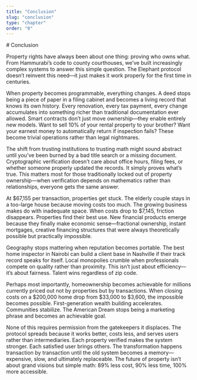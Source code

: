 ```yaml
---
title: "Conclusion"
slug: "conclusion"
type: "chapter"
order: "0"
---
```


\# Conclusion

Property rights have always been about one thing: proving who owns what.
From Hammurabi’s code to county courthouses, we’ve built increasingly
complex systems to answer this simple question. The Elephant protocol
doesn’t reinvent this need—it just makes it work properly for the first
time in centuries.

When property becomes programmable, everything changes. A deed stops
being a piece of paper in a filing cabinet and becomes a living record
that knows its own history. Every renovation, every tax payment, every
change accumulates into something richer than traditional documentation
ever allowed. Smart contracts don’t just move ownership—they enable
entirely new models. Want to sell 10% of your rental property to your
brother? Want your earnest money to automatically return if inspection
fails? These become trivial operations rather than legal nightmares.

The shift from trusting institutions to trusting math might sound
abstract until you’ve been burned by a bad title search or a missing
document. Cryptographic verification doesn’t care about office hours,
filing fees, or whether someone properly updated the records. It simply
proves what’s true. This matters most for those traditionally locked out
of property ownership—when verification depends on mathematics rather
than relationships, everyone gets the same answer.

At $67,155 per transaction, properties get stuck. The elderly couple
stays in a too-large house because moving costs too much. The growing
business makes do with inadequate space. When costs drop to $7,145,
friction disappears. Properties find their best use. New financial
products emerge because they finally make economic sense—fractional
ownership, instant mortgages, creative financing structures that were
always theoretically possible but practically impossible.

Geography stops mattering when reputation becomes portable. The best
home inspector in Nairobi can build a client base in Nashville if their
track record speaks for itself. Local monopolies crumble when
professionals compete on quality rather than proximity. This isn’t just
about efficiency—it’s about fairness. Talent wins regardless of zip
code.

Perhaps most importantly, homeownership becomes achievable for millions
currently priced out not by properties but by transactions. When closing
costs on a $200,000 home drop from $33,000 to $3,600, the impossible
becomes possible. First-generation wealth building accelerates.
Communities stabilize. The American Dream stops being a marketing phrase
and becomes an achievable goal.

None of this requires permission from the gatekeepers it displaces. The
protocol spreads because it works better, costs less, and serves users
rather than intermediaries. Each property verified makes the system
stronger. Each satisfied user brings others. The transformation happens
transaction by transaction until the old system becomes a
memory—expensive, slow, and ultimately replaceable. The future of
property isn’t about grand visions but simple math: 89% less cost, 90%
less time, 100% more accessible.
